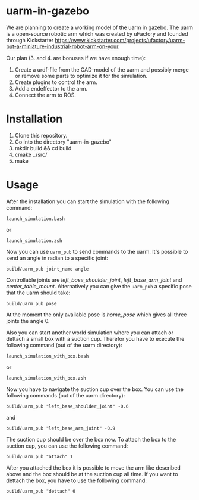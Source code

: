 uarm-in-gazebo
==============
We are planning to create a working model of the uarm in gazebo. The uarm is a open-source robotic arm which was created by uFactory and founded through Kickstarter https://www.kickstarter.com/projects/ufactory/uarm-put-a-miniature-industrial-robot-arm-on-your.

Our plan (3. and 4. are bonuses if we have enough time):

1. Create a urdf-file from the CAD-model of the uarm and possibly merge or remove some parts to optimize it for the simulation.
2. Create plugins to control the arm.
3. Add a endeffector to the arm.
4. Connect the arm to ROS.

Installation
==============

1. Clone this repository.
2. Go into the directory "uarm-in-gazebo"
3. mkdir build && cd build
4. cmake ../src/
5. make


Usage
==============
After the installation you can start the simulation with the following command:
```
launch_simulation.bash
```
or
```
launch_simulation.zsh
```

Now you can use `uarm_pub` to send commands to the uarm. It's possible to send an angle in radian to a specific joint:
```
build/uarm_pub joint_name angle
```
Controllable joints are *left_base_shoulder_joint*, *left_base_arm_joint* and *center_table_mount*.
Alternatively you can give the `uarm_pub` a specific pose that the uarm should take:
```
build/uarm_pub pose
```
At the moment the only available pose is *home_pose* which gives all three joints the angle 0.

Also you can start another world simulation where you can attach or dettach a small box with a suction cup.
Therefor you have to execute the following command (out of the uarm directory):
```
launch_simulation_with_box.bash
```
or
```
launch_simulation_with_box.zsh
```
Now you have to navigate the suction cup over the box. You can use the following commands (out of the uarm directory):
```
build/uarm_pub "left_base_shoulder_joint" -0.6
```
and
```
build/uarm_pub "left_base_arm_joint" -0.9
```
The suction cup should be over the box now. To attach the box to the suction cup, you can use the following command:
```
build/uarm_pub "attach" 1
```
After you attached the box it is possible to move the arm like described above and the box should be at the suction cup all time.
If you want to dettach the box, you have to use the following command:
```
build/uarm_pub "dettach" 0
```

















